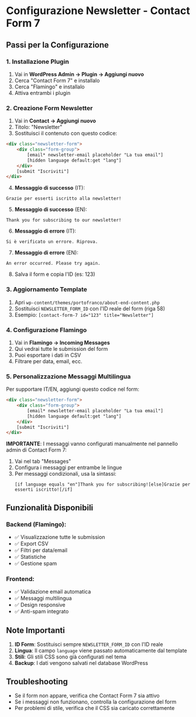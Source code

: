 # Configurazione Newsletter - Contact Form 7

## Passi per la Configurazione

### 1. Installazione Plugin
1. Vai in **WordPress Admin → Plugin → Aggiungi nuovo**
2. Cerca "Contact Form 7" e installalo
3. Cerca "Flamingo" e installalo
4. Attiva entrambi i plugin

### 2. Creazione Form Newsletter
1. Vai in **Contact → Aggiungi nuovo**
2. Titolo: "Newsletter"
3. Sostituisci il contenuto con questo codice:

```html
<div class="newsletter-form">
    <div class="form-group">
        [email* newsletter-email placeholder "La tua email"]
        [hidden language default:get "lang"]
    </div>
    [submit "Iscriviti"]
</div>
```

4. **Messaggio di successo** (IT):
```
Grazie per esserti iscritto alla newsletter!
```

5. **Messaggio di successo** (EN):
```
Thank you for subscribing to our newsletter!
```

6. **Messaggio di errore** (IT):
```
Si è verificato un errore. Riprova.
```

7. **Messaggio di errore** (EN):
```
An error occurred. Please try again.
```

8. Salva il form e copia l'ID (es: 123)

### 3. Aggiornamento Template
1. Apri `wp-content/themes/portofranco/about-end-content.php`
2. Sostituisci `NEWSLETTER_FORM_ID` con l'ID reale del form (riga 58)
3. Esempio: `[contact-form-7 id="123" title="Newsletter"]`

### 4. Configurazione Flamingo
1. Vai in **Flamingo → Incoming Messages**
2. Qui vedrai tutte le submission del form
3. Puoi esportare i dati in CSV
4. Filtrare per data, email, ecc.

### 5. Personalizzazione Messaggi Multilingua
Per supportare IT/EN, aggiungi questo codice nel form:

```html
<div class="newsletter-form">
    <div class="form-group">
        [email* newsletter-email placeholder "La tua email"]
        [hidden language default:get "lang"]
    </div>
    [submit "Iscriviti"]
</div>
```

**IMPORTANTE**: I messaggi vanno configurati manualmente nel pannello admin di Contact Form 7:

1. Vai nel tab "Messages"
2. Configura i messaggi per entrambe le lingue
3. Per messaggi condizionali, usa la sintassi:
   ```
   [if language equals "en"]Thank you for subscribing![else]Grazie per esserti iscritto![/if]
   ```

## Funzionalità Disponibili

### Backend (Flamingo):
- ✅ Visualizzazione tutte le submission
- ✅ Export CSV
- ✅ Filtri per data/email
- ✅ Statistiche
- ✅ Gestione spam

### Frontend:
- ✅ Validazione email automatica
- ✅ Messaggi multilingua
- ✅ Design responsive
- ✅ Anti-spam integrato

## Note Importanti

1. **ID Form**: Sostituisci sempre `NEWSLETTER_FORM_ID` con l'ID reale
2. **Lingua**: Il campo `language` viene passato automaticamente dal template
3. **Stili**: Gli stili CSS sono già configurati nel tema
4. **Backup**: I dati vengono salvati nel database WordPress

## Troubleshooting

- Se il form non appare, verifica che Contact Form 7 sia attivo
- Se i messaggi non funzionano, controlla la configurazione del form
- Per problemi di stile, verifica che il CSS sia caricato correttamente

